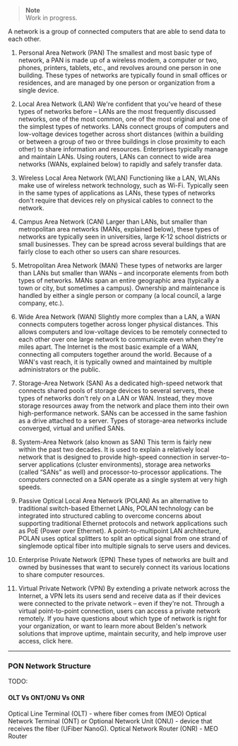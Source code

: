 > **Note**  
> Work in progress.

A network is a group of connected computers that are able to send data to each other.

1. Personal Area Network (PAN)
The smallest and most basic type of network, a PAN is made up of a wireless modem, a computer or two, phones, printers, tablets, etc., and revolves around one person in one building. These types of networks are typically found in small offices or residences, and are managed by one person or organization from a single device.

2. Local Area Network (LAN)
We're confident that you've heard of these types of networks before – LANs are the most frequently discussed networks, one of the most common, one of the most original and one of the simplest types of networks. LANs connect groups of computers and low-voltage devices together across short distances (within a building or between a group of two or three buildings in close proximity to each other) to share information and resources. Enterprises typically manage and maintain LANs.
Using routers, LANs can connect to wide area networks (WANs, explained below) to rapidly and safely transfer data.

3. Wireless Local Area Network (WLAN)
Functioning like a LAN, WLANs make use of wireless network technology, such as Wi-Fi. Typically seen in the same types of applications as LANs, these types of networks don't require that devices rely on physical cables to connect to the network.

4. Campus Area Network (CAN)
Larger than LANs, but smaller than metropolitan area networks (MANs, explained below), these types of networks are typically seen in universities, large K-12 school districts or small businesses. They can be spread across several buildings that are fairly close to each other so users can share resources.

5. Metropolitan Area Network (MAN)
These types of networks are larger than LANs but smaller than WANs – and incorporate elements from both types of networks. MANs span an entire geographic area (typically a town or city, but sometimes a campus). Ownership and maintenance is handled by either a single person or company (a local council, a large company, etc.).

6. Wide Area Network (WAN)
Slightly more complex than a LAN, a WAN connects computers together across longer physical distances. This allows computers and low-voltage devices to be remotely connected to each other over one large network to communicate even when they're miles apart.
The Internet is the most basic example of a WAN, connecting all computers together around the world. Because of a WAN's vast reach, it is typically owned and maintained by multiple administrators or the public.

7. Storage-Area Network (SAN)
As a dedicated high-speed network that connects shared pools of storage devices to several servers, these types of networks don't rely on a LAN or WAN. Instead, they move storage resources away from the network and place them into their own high-performance network. SANs can be accessed in the same fashion as a drive attached to a server. Types of storage-area networks include converged, virtual and unified SANs.

8. System-Area Network (also known as SAN)
This term is fairly new within the past two decades. It is used to explain a relatively local network that is designed to provide high-speed connection in server-to-server applications (cluster environments), storage area networks (called “SANs” as well) and processor-to-processor applications. The computers connected on a SAN operate as a single system at very high speeds.

9. Passive Optical Local Area Network (POLAN)
As an alternative to traditional switch-based Ethernet LANs, POLAN technology can be integrated into structured cabling to overcome concerns about supporting traditional Ethernet protocols and network applications such as PoE (Power over Ethernet). A point-to-multipoint LAN architecture, POLAN uses optical splitters to split an optical signal from one strand of singlemode optical fiber into multiple signals to serve users and devices.

10. Enterprise Private Network (EPN)
These types of networks are built and owned by businesses that want to securely connect its various locations to share computer resources.

11. Virtual Private Network (VPN)
By extending a private network across the Internet, a VPN lets its users send and receive data as if their devices were connected to the private network – even if they're not. Through a virtual point-to-point connection, users can access a private network remotely.
If you have questions about which type of network is right for your organization, or want to learn more about Belden's network solutions that improve uptime, maintain security, and help improve user access, click here.


----

### PON Network Structure
TODO:
#### OLT Vs ONT/ONU Vs ONR
Optical Line Terminal (OLT) - where fiber comes from (MEO)
Optical Network Terminal (ONT) or Optional Network Unit (ONU) - device that receives the fiber (UFiber NanoG).
Optical Network Router (ONR) - MEO Router
